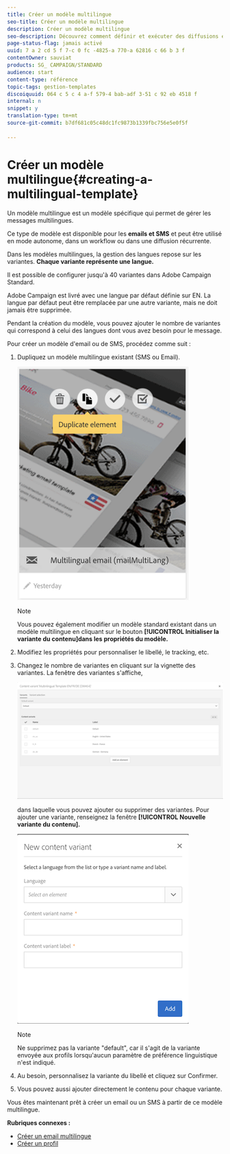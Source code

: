 ```yaml
---
title: Créer un modèle multilingue
seo-title: Créer un modèle multilingue
description: Créer un modèle multilingue
seo-description: Découvrez comment définir et exécuter des diffusions email/SMS multilingues en une seule vague à partir des préférences linguistiques de vos clients segmentés automatiquement. Créez des rapports sur les performances de chaque diffusion en affinant par langue et par niveau individuel.
page-status-flag: jamais activé
uuid: 7 a 2 cd 5 f 7-c 0 fc -4825-a 770-a 62816 c 66 b 3 f
contentOwner: sauviat
products: SG_ CAMPAIGN/STANDARD
audience: start
content-type: référence
topic-tags: gestion-templates
discoiquuid: 064 c 5 c 4 a-f 579-4 bab-adf 3-51 c 92 eb 4518 f
internal: n
snippet: y
translation-type: tm+mt
source-git-commit: b7df681c05c48dc1fc9873b1339fbc756e5e0f5f

---
```



# Créer un modèle multilingue{#creating-a-multilingual-template}

Un modèle multilingue est un modèle spécifique qui permet de gérer les messages multilingues.

Ce type de modèle est disponible pour les **emails et SMS** et peut être utilisé en mode autonome, dans un workflow ou dans une diffusion récurrente.

Dans les modèles multilingues, la gestion des langues repose sur les variantes. **Chaque variante représente une langue.**

Il est possible de configurer jusqu'à 40 variantes dans Adobe Campaign Standard.

Adobe Campaign est livré avec une langue par défaut définie sur EN. La langue par défaut peut être remplacée par une autre variante, mais ne doit jamais être supprimée.

Pendant la création du modèle, vous pouvez ajouter le nombre de variantes qui correspond à celui des langues dont vous avez besoin pour le message.

Pour créer un modèle d'email ou de SMS, procédez comme suit :

1. Dupliquez un modèle multilingue existant (SMS ou Email).

   ![](assets/multi_template_duplicate.png)

   >[!NOTE]
   >
   >Vous pouvez également modifier un modèle standard existant dans un modèle multilingue en cliquant sur le bouton **[!UICONTROL Initialiser la variante du contenu]dans les propriétés du modèle.**

1. Modifiez les propriétés pour personnaliser le libellé, le tracking, etc.
1. Changez le nombre de variantes en cliquant sur la vignette des variantes. La fenêtre des variantes s'affiche,

   ![](assets/multi_template_variants.png)

   dans laquelle vous pouvez ajouter ou supprimer des variantes. Pour ajouter une variante, renseignez la fenêtre **[!UICONTROL Nouvelle variante du contenu].**

   ![](assets/multi_template_newvariant.png)

   >[!NOTE]
   >
   >Ne supprimez pas la variante "default", car il s'agit de la variante envoyée aux profils lorsqu'aucun paramètre de préférence linguistique n'est indiqué.

1. Au besoin, personnalisez la variante du libellé et cliquez sur Confirmer.
1. Vous pouvez aussi ajouter directement le contenu pour chaque variante.

Vous êtes maintenant prêt à créer un email ou un SMS à partir de ce modèle multilingue.

**Rubriques connexes :**

* [Créer un email multilingue](../../channels/using/creating-a-multilingual-email.md)
* [Créer un profil](../../audiences/using/creating-profiles.md)

